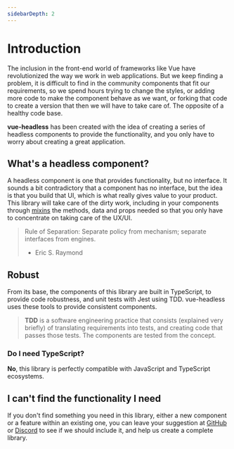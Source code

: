 ```yaml
---
sidebarDepth: 2
---
```



# Introduction

The inclusion in the front-end world of frameworks like Vue have revolutionized the way we work in web applications. But we keep finding a problem, it is difficult to find in the community components that fit our requirements, so we spend hours trying to change the styles, or adding more code to make the component behave as we want, or forking that code to create a version that then we will have to take care of. The opposite of a healthy code base.

**vue-headless** has been created with the idea of creating a series of headless components to provide the functionality, and you only have to worry about creating a great application.

## What's a headless component?

A headless component is one that provides functionality, but no interface. It sounds a bit contradictory that a component has no interface, but the idea is that you build that UI, which is what really gives value to your product. This library will take care of the dirty work, including in your components through [mixins](https://es.vuejs.org/v2/guide/mixins.html) the methods, data and props needed so that you only have to concentrate on taking care of the UX/UI.

> Rule of Separation: Separate policy from mechanism; separate interfaces from engines.
> - Eric S. Raymond

## Robust

From its base, the components of this library are built in TypeScript, to provide code robustness, and unit tests with Jest using TDD. vue-headless uses these tools to provide consistent components.

> **TDD** is a software engineering practice that consists (explained very briefly) of translating requirements into tests, and creating code that passes those tests. The components are tested from the concept.

### Do I need TypeScript?

**No**, this library is perfectly compatible with JavaScript and TypeScript ecosystems.

## I can't find the functionality I need

If you don't find something you need in this library, either a new component or a feature within an existing one, you can leave your suggestion at [GitHub](https://github.com/enriquebv/vue-headless/issues) or [Discord](https://discord.gg/nFfxX5B) to see if we should include it, and help us create a complete library.